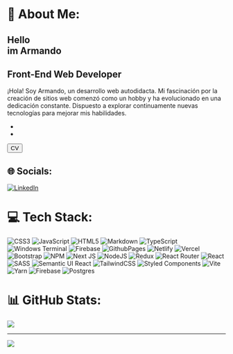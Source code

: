 # 💫 About Me:
 <article className='flex flex-col gap-4'>
            <h1 className='text-6xl font-bold tracking-wider leading-tight dark:text-gray-300'>
              Hello <br /> im <span className='text-secondary'>Armando</span>
            </h1>
            <h2 className='text-3xl text-secondary font-semibold'>Front-End Web Developer</h2>
            <p className='text-lg text-primary font-medium max-w-[700px]'>
            ¡Hola! Soy Armando, un desarrollo web autodidacta. Mi fascinación por la creación de sitios web comenzó como un hobby y ha evolucionado en una dedicación constante.
            Dispuesto a explorar continuamente nuevas tecnologías para mejorar mis habilidades.
            </p>
            <ul className='flex gap-6'>
              <Fade direction='left' duration={400}>
                <li><a href='https://github.com/Chencho34' target='BLANK'><FaGithub className='dark:fill-gray-300' size={22}/></a></li>
                <li><a href='https://www.linkedin.com/in/armando-cr/' target='BLANK'><FaLinkedin className='dark:fill-gray-300' size={22}/></a></li>
              </Fade>
            </ul>
            <Fade direction='left' duration={400}>
              <a href={cvArmando} download='cv-armando.pdf' target='_blank' rel='noreferrer'>
                <button className='bg-[#161616] dark:bg-gray-300 dark:text-[#161616] rounded-sm px-7 text-white font-semibold text-sm py-0.5 dark:hover:bg-gray-200 dark:hover:text-gray-500 hover:bg-[#262626] hover:text-gray-300 transition-colors'>CV</button>
              </a>
            </Fade>
          </article>

## 🌐 Socials:
[![LinkedIn](https://img.shields.io/badge/LinkedIn-%230077B5.svg?logo=linkedin&logoColor=white)](https://linkedin.com/in/armando-cr) 

# 💻 Tech Stack:
![CSS3](https://img.shields.io/badge/css3-%231572B6.svg?style=flat&logo=css3&logoColor=white) ![JavaScript](https://img.shields.io/badge/javascript-%23323330.svg?style=flat&logo=javascript&logoColor=%23F7DF1E) ![HTML5](https://img.shields.io/badge/html5-%23E34F26.svg?style=flat&logo=html5&logoColor=white) ![Markdown](https://img.shields.io/badge/markdown-%23000000.svg?style=flat&logo=markdown&logoColor=white) ![TypeScript](https://img.shields.io/badge/typescript-%23007ACC.svg?style=flat&logo=typescript&logoColor=white) ![Windows Terminal](https://img.shields.io/badge/Windows%20Terminal-%234D4D4D.svg?style=flat&logo=windows-terminal&logoColor=white) ![Firebase](https://img.shields.io/badge/firebase-%23039BE5.svg?style=flat&logo=firebase) ![GithubPages](https://img.shields.io/badge/github%20pages-121013?style=flat&logo=github&logoColor=white) ![Netlify](https://img.shields.io/badge/netlify-%23000000.svg?style=flat&logo=netlify&logoColor=#00C7B7) ![Vercel](https://img.shields.io/badge/vercel-%23000000.svg?style=flat&logo=vercel&logoColor=white) ![Bootstrap](https://img.shields.io/badge/bootstrap-%238511FA.svg?style=flat&logo=bootstrap&logoColor=white) ![NPM](https://img.shields.io/badge/NPM-%23CB3837.svg?style=flat&logo=npm&logoColor=white) ![Next JS](https://img.shields.io/badge/Next-black?style=flat&logo=next.js&logoColor=white) ![NodeJS](https://img.shields.io/badge/node.js-6DA55F?style=flat&logo=node.js&logoColor=white) ![Redux](https://img.shields.io/badge/redux-%23593d88.svg?style=flat&logo=redux&logoColor=white) ![React Router](https://img.shields.io/badge/React_Router-CA4245?style=flat&logo=react-router&logoColor=white) ![React](https://img.shields.io/badge/react-%2320232a.svg?style=flat&logo=react&logoColor=%2361DAFB) ![SASS](https://img.shields.io/badge/SASS-hotpink.svg?style=flat&logo=SASS&logoColor=white) ![Semantic UI React](https://img.shields.io/badge/Semantic%20UI%20React-%2335BDB2.svg?style=flat&logo=SemanticUIReact&logoColor=white) ![TailwindCSS](https://img.shields.io/badge/tailwindcss-%2338B2AC.svg?style=flat&logo=tailwind-css&logoColor=white) ![Styled Components](https://img.shields.io/badge/styled--components-DB7093?style=flat&logo=styled-components&logoColor=white) ![Vite](https://img.shields.io/badge/vite-%23646CFF.svg?style=flat&logo=vite&logoColor=white) ![Yarn](https://img.shields.io/badge/yarn-%232C8EBB.svg?style=flat&logo=yarn&logoColor=white) ![Firebase](https://img.shields.io/badge/Firebase-039BE5?style=flat&logo=Firebase&logoColor=white) ![Postgres](https://img.shields.io/badge/postgres-%23316192.svg?style=flat&logo=postgresql&logoColor=white)
# 📊 GitHub Stats:
![](https://github-readme-stats.vercel.app/api/top-langs/?username=Chencho34&theme=tokyonight&hide_border=false&include_all_commits=false&count_private=false&layout=compact)

---
[![](https://visitcount.itsvg.in/api?id=Chencho34&icon=5&color=0)](https://visitcount.itsvg.in)

<!-- Proudly created with GPRM ( https://gprm.itsvg.in ) -->
